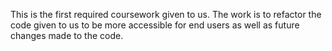 This is the first required coursework given to us. The work is to refactor the code given to us to be more accessible for end users as well as future changes made to the code.
